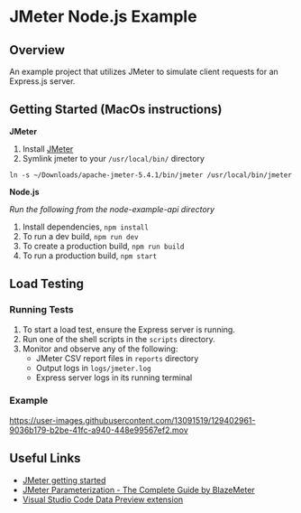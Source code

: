 # JMeter Node.js Example

## Overview

An example project that utilizes JMeter to simulate client requests for an Express.js server.

## Getting Started (MacOs instructions)

**JMeter**

1. Install [JMeter](https://jmeter.apache.org/download_jmeter.cgi)
2. Symlink jmeter to your `/usr/local/bin/` directory

```shell
ln -s ~/Downloads/apache-jmeter-5.4.1/bin/jmeter /usr/local/bin/jmeter
```

**Node.js**

*Run the following from the node-example-api directory*

1. Install dependencies, `npm install`
2. To run a dev build, `npm run dev`
3. To create a production build, `npm run build`
4. To run a production build, `npm start`

## Load Testing

### Running Tests

1. To start a load test, ensure the Express server is running.
2. Run one of the shell scripts in the `scripts` directory.
3. Monitor and observe any of the following:
    * JMeter CSV report files in `reports` directory
    * Output logs in `logs/jmeter.log`
    * Express server logs in its running terminal

### Example

https://user-images.githubusercontent.com/13091519/129402961-9036b179-b2be-41fc-a940-448e99567ef2.mov

## Useful Links

* [JMeter getting started](https://jmeter.apache.org/usermanual/get-started.html)
* [JMeter Parameterization - The Complete Guide by BlazeMeter](https://www.blazemeter.com/blog/jmeter-parameterization-the-complete-guide)
* [Visual Studio Code Data Preview extension](https://marketplace.visualstudio.com/items?itemName=RandomFractalsInc.vscode-data-preview)